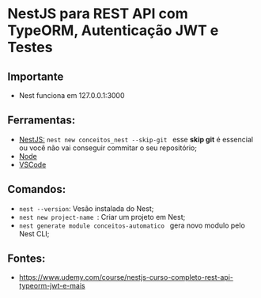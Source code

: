 # NestJS para REST API com TypeORM, Autenticação JWT e Testes

## Importante
- Nest funciona em 127.0.0.1:3000

## Ferramentas:
- [NestJS:](https://docs.nestjs.com/) ```nest new conceitos_nest --skip-git ``` esse **skip git** é essencial ou você não vai conseguir commitar o seu repositório;
- [Node](https://nodejs.org/pt)
- [VSCode](https://code.visualstudio.com/download)

## Comandos:
- ```nest --version```: Vesão instalada do Nest;
- ```nest new project-name ```: Criar um projeto em Nest;
- ```nest generate module conceitos-automatico ``` gera novo modulo pelo Nest CLI;

## Fontes:
- https://www.udemy.com/course/nestjs-curso-completo-rest-api-typeorm-jwt-e-mais
